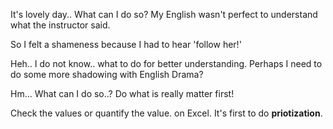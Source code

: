 It's lovely day..
What can I do so?
My English wasn't perfect to understand what the instructor said.

So I felt a shameness because I had to hear 'follow her!'

Heh..
I do not know.. what to do for better understanding.
Perhaps I need to do some more shadowing with English Drama?

Hm...
What can I do so..?
Do what is really matter first!

Check the values or quantify the value.
on Excel. It's first to do **priotization**.


